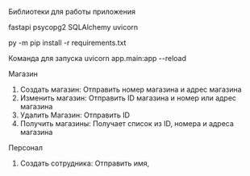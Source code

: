 Библиотеки для работы приложения

fastapi
psycopg2
SQLAlchemy
uvicorn

py -m pip install -r requirements.txt

Команда для запуска 
uvicorn app.main:app --reload


Магазин
1. Создать магазин: Отправить номер магазина и адрес магазина
2. Изменить магазин: Отправить ID магазина и номер или адрес магазина
3. Удалить Магазин: Отправить ID
4. Получить магазины: Получает список из ID, номера и адреса магазина

Персонал
1. Создать сотрудника: Отправить имя, 